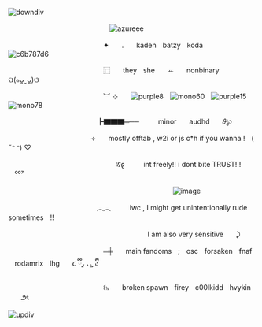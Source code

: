 ![downdiv](https://github.com/user-attachments/assets/258e7435-c4d9-426e-a926-645eb6cd0eb6)


ㅤㅤㅤㅤㅤㅤㅤㅤㅤㅤㅤㅤㅤㅤㅤㅤ![azureee](https://github.com/user-attachments/assets/80e4c601-e294-4bba-bf92-aa8ca2c2ae37)


ㅤㅤㅤㅤㅤㅤㅤㅤㅤㅤㅤㅤㅤㅤㅤ✦ㅤㅤ.ㅤㅤkadenㅤbatzyㅤkodaㅤㅤㅤ![c6b787d6](https://github.com/user-attachments/assets/a71f87f9-ef29-4e71-8309-118ea595d2a4)

ㅤㅤㅤㅤㅤㅤㅤㅤㅤㅤㅤㅤㅤㅤㅤ⿸ㅤㅤtheyㅤsheㅤㅤꕀㅤㅤnonbinaryㅤㅤପ(๑ᴗ͈ˬᴗ͈)ଓ

ㅤㅤㅤㅤㅤㅤㅤㅤㅤㅤㅤㅤㅤㅤㅤ︶ ⊹ㅤㅤ![purple8](https://github.com/user-attachments/assets/14704d92-63f0-4a72-b25d-0ef3edd972e2)ㅤ![mono60](https://github.com/user-attachments/assets/96a90a5a-b96e-455a-8952-69afaa9a1425)ㅤ![purple15](https://github.com/user-attachments/assets/270f8795-65b0-48b9-9f6e-0b6f6aaf58ae)ㅤ![mono78](https://github.com/user-attachments/assets/ad618266-d7fb-4801-8412-5b2e4ac77426)



ㅤㅤㅤㅤㅤㅤㅤㅤㅤㅤㅤㅤㅤㅤ┣▇▇▇═──ㅤㅤㅤminorㅤㅤaudhdㅤㅤ𝜗℘

ㅤㅤㅤㅤㅤㅤㅤㅤㅤㅤㅤㅤㅤ⟢ㅤㅤmostly offtab , w2i or js c*h if you wanna !ㅤ( ˶ᵔ ᵔ) ♡

ㅤㅤㅤㅤㅤㅤㅤㅤㅤㅤㅤㅤㅤㅤㅤㅤㅤ𝒢𐑞ㅤㅤㅤint freely!! i dont bite TRUST!!!ㅤㅤㅤ⁰⁰⁷

ㅤㅤㅤㅤㅤㅤㅤㅤㅤㅤㅤㅤㅤㅤㅤㅤㅤㅤㅤㅤㅤㅤㅤㅤㅤㅤ![image](https://github.com/user-attachments/assets/1cdbea3a-d974-4a94-ab24-1a70f960c7a8)



ㅤㅤㅤㅤㅤㅤㅤㅤㅤㅤㅤㅤㅤㅤ︵︵ㅤㅤㅤiwc , I might get unintentionally rude sometimesㅤ!!

ㅤㅤㅤㅤㅤㅤㅤㅤㅤㅤㅤㅤㅤㅤㅤㅤㅤㅤㅤㅤㅤㅤI am also very sensitiveㅤㅤ⤸

ㅤㅤㅤㅤㅤㅤㅤㅤㅤㅤㅤㅤㅤㅤㅤ═╪ㅤㅤmain fandomsㅤ;ㅤoscㅤforsakenㅤfnafㅤrodamrixㅤlhgㅤㅤ૮ ྀི◞͈ ˔ ◟͈ ྀིა

ㅤㅤㅤㅤㅤㅤㅤㅤㅤㅤㅤㅤㅤㅤㅤ꒰৯ㅤㅤbroken spawnㅤfireyㅤc00lkiddㅤhvykinㅤㅤ౨ৎ


![updiv](https://github.com/user-attachments/assets/8e104329-4ccd-4d90-9fe1-65086bd57287)
